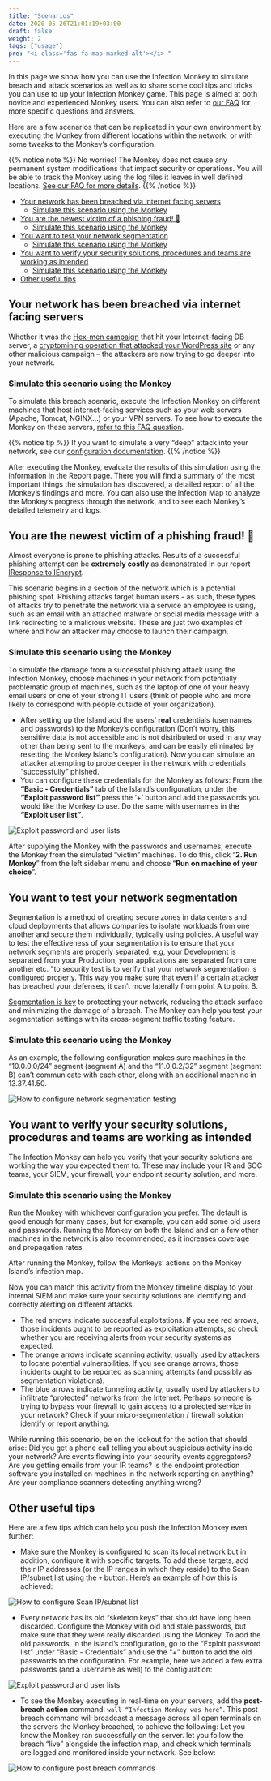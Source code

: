 ```yaml
---
title: "Scenarios"
date: 2020-05-26T21:01:19+03:00
draft: false
weight: 2
tags: ["usage"]
pre: "<i class='fas fa-map-marked-alt'></i> "
---
```


In this page we show how you can use the Infection Monkey to simulate breach and attack scenarios as well as to share some cool tips and tricks you can use to up your Infection Monkey game. This page is aimed at both novice and experienced Monkey users. You can also refer to [our FAQ](../../faq) for more specific questions and answers.

Here are a few scenarios that can be replicated in your own environment by executing the Monkey from different locations within the network, or with some tweaks to the Monkey’s configuration.

{{% notice note %}}
No worries! The Monkey does not cause any permanent system modifications that impact security or operations. You will be able to track the Monkey using the log files it leaves in well defined locations. [See our FAQ for more details](../faq).
{{% /notice %}}

- [Your network has been breached via internet facing servers](#your-network-has-been-breached-via-internet-facing-servers)
  - [Simulate this scenario using the Monkey](#simulate-this-scenario-using-the-monkey)
- [You are the newest victim of a phishing fraud! 🎣](#you-are-the-newest-victim-of-a-phishing-fraud)
  - [Simulate this scenario using the Monkey](#simulate-this-scenario-using-the-monkey-1)
- [You want to test your network segmentation](#you-want-to-test-your-network-segmentation)
  - [Simulate this scenario using the Monkey](#simulate-this-scenario-using-the-monkey-2)
- [You want to verify your security solutions, procedures and teams are working as intended](#you-want-to-verify-your-security-solutions-procedures-and-teams-are-working-as-intended)
  - [Simulate this scenario using the Monkey](#simulate-this-scenario-using-the-monkey-3)
- [Other useful tips](#other-useful-tips)

## Your network has been breached via internet facing servers

Whether it was the [Hex-men campaign](https://www.guardicore.com/2017/12/beware-the-hex-men/) that hit your Internet-facing DB server, a [cryptomining operation that attacked your WordPress site](https://www.guardicore.com/2018/06/operation-prowli-traffic-manipulation-cryptocurrency-mining-2/) or any other malicious campaign – the attackers are now trying to go deeper into your network.

### Simulate this scenario using the Monkey

To simulate this breach scenario, execute the Infection Monkey on different machines that host  internet-facing services such as your web servers (Apache, Tomcat, NGINX…) or your VPN servers. To see how to execute the Monkey on these servers, [refer to this FAQ question](../../faq#after-ive-set-up-monkey-island-how-can-i-execute-the-monkey).

{{% notice tip %}}
If you want to simulate a very “deep” attack into your network, see our [configuration documentation](../configuration).
{{% /notice %}}

After executing the Monkey, evaluate the results of this simulation using the information in the Report page. There you will find a summary of the most important things the simulation has discovered, a detailed report of all the Monkey’s findings and more. You can also use the Infection Map to analyze the Monkey’s progress through the network, and to see each Monkey’s detailed telemetry and logs.

## You are the newest victim of a phishing fraud! 🎣

Almost everyone is prone to phishing attacks. Results of a successful phishing attempt can be **extremely costly** as demonstrated in our report [IResponse to IEncrypt](https://www.guardicore.com/2019/04/iresponse-to-iencrypt/).

This scenario begins in a section of the network which is a potential phishing spot. Phishing attacks target human users - as such, these types of attacks try to penetrate the network via a service an employee is using, such as an email with an attached malware or social media message with a link redirecting to a malicious website. These are just two examples of where and how an attacker may choose to launch their campaign.

### Simulate this scenario using the Monkey

To simulate the damage from a successful phishing attack using the Infection Monkey, choose machines in your network from potentially problematic group of machines, such as the laptop of one of your heavy email users or one of your strong IT users (think of people who are more likely to correspond with people outside of your organization).

- After setting up the Island add the users’ **real** credentials (usernames and passwords) to the Monkey’s configuration (Don’t worry, this sensitive data is not accessible and is not distributed or used in any way other than being sent to the monkeys, and can be easily eliminated by resetting the Monkey Island’s configuration). Now you can simulate an attacker attempting to probe deeper in the network with credentials “successfully” phished.
- You can configure these credentials for the Monkey as follows:
From the **“Basic - Credentials”** tab of the Island’s configuration, under the **“Exploit password list”** press the ‘+’ button and add the passwords you would like the Monkey to use. Do the same with usernames in the **“Exploit user list”**.

![Exploit password and user lists](/images/usage/scenarios/user-password-lists.png "Exploit password and user lists")

After supplying the Monkey with the passwords and usernames, execute the Monkey from the simulated “victim” machines. To do this, click “**2. Run Monkey**” from the left sidebar menu and choose “**Run on machine of your choice**”.

## You want to test your network segmentation

Segmentation is a method of creating secure zones in data centers and cloud deployments that allows companies to isolate workloads from one another and secure them individually, typically using policies. A useful way to test the effectiveness of your segmentation is to ensure that your network segments are properly separated, e,g, your Development is separated from your Production, your applications are separated from one another etc. "to security test is to verify that your network segmentation is configured properly. This way you make sure that even if a certain attacker has breached your defenses, it can’t move laterally from point A to point B.

[Segmentation is key](https://www.guardicore.com/use-cases/micro-segmentation/) to protecting your network, reducing the attack surface and minimizing the damage of a breach. The Monkey can help you test your segmentation settings with its cross-segment traffic testing feature.

### Simulate this scenario using the Monkey

As an example, the following configuration makes sure machines in the “10.0.0.0/24” segment (segment A) and the “11.0.0.2/32” segment (segment B) can’t communicate with each other, along with an additional machine in 13.37.41.50.

![How to configure network segmentation testing](/images/usage/scenarios/segmentation-config.png "How to configure network segmentation testing")

## You want to verify your security solutions, procedures and teams are working as intended

The Infection Monkey can help you verify that your security solutions are working the way you expected them to. These may include your IR and SOC teams, your SIEM, your firewall, your endpoint security solution, and more.

### Simulate this scenario using the Monkey

Run the Monkey with whichever configuration you prefer. The default is good enough for many cases; but for example, you can add some old users and passwords. Running the Monkey on both the Island and on a few other machines in the network is also recommended, as it increases coverage and propagation rates.

After running the Monkey, follow the Monkeys’ actions on the Monkey Island’s infection map.

Now you can match this activity from the Monkey timeline display to your internal SIEM and make sure your security solutions are identifying and correctly alerting on different attacks.

- The red arrows indicate successful exploitations. If you see red arrows, those incidents ought to be reported as exploitation attempts, so check whether you are receiving alerts from your security systems as expected.
- The orange arrows indicate scanning activity, usually used by attackers to locate potential vulnerabilities. If you see orange arrows, those incidents ought to be reported as scanning attempts (and possibly as segmentation violations).
- The blue arrows indicate tunneling activity, usually used by attackers to infiltrate “protected” networks from the Internet. Perhaps someone is trying to bypass your firewall to gain access to a protected service in your network? Check if your micro-segmentation / firewall solution identify or report anything.

While running this scenario, be on the lookout for the action that should arise: Did you get a phone call telling you about suspicious activity inside your network? Are events flowing into your security events aggregators? Are you getting emails from your IR teams? Is the endpoint protection software you installed on machines in the network reporting on anything? Are your compliance scanners detecting anything wrong?

## Other useful tips

Here are a few tips which can help you push the Infection Monkey even further:

- Make sure the Monkey is configured to scan its local network but in addition, configure it with specific targets. To add these targets, add their IP addresses (or the IP ranges in which they reside) to the Scan IP/subnet list using the `+` button. Here’s an example of how this is achieved:

![How to configure Scan IP/subnet list](/images/usage/scenarios/scan-list-config.png "How to configure Scan IP/subnet list")

- Every network has its old “skeleton keys” that should have long been discarded. Configure the Monkey with old and stale passwords, but make sure that they were really discarded using the Monkey. To add the old passwords, in the island’s configuration, go to the “Exploit password list” under “Basic - Credentials” and use the “+” button to add the old passwords to the configuration. For example, here we added a few extra passwords (and a username as well) to the configuration:

![Exploit password and user lists](/images/usage/scenarios/user-password-lists.png "Exploit password and user lists")

- To see the Monkey executing in real-time on your servers, add the **post-breach action** command: `wall “Infection Monkey was here”`. This post breach command will broadcast a message across all open terminals on the servers the Monkey breached, to achieve the following: Let you know the Monkey ran successfully on the server. let you follow the breach “live” alongside the infection map, and check which terminals are logged and monitored inside your network. See below:

![How to configure post breach commands](/images/usage/scenarios/pba-example.png "How to configure post breach commands.")
